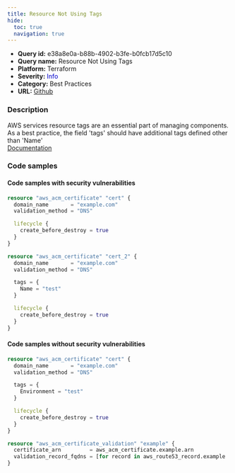 ```yaml
---
title: Resource Not Using Tags
hide:
  toc: true
  navigation: true
---
```


<style>
  .highlight .hll {
    background-color: #ff171742;
  }
  .md-content {
    max-width: 1100px;
    margin: 0 auto;
  }
</style>

-   **Query id:** e38a8e0a-b88b-4902-b3fe-b0fcb17d5c10
-   **Query name:** Resource Not Using Tags
-   **Platform:** Terraform
-   **Severity:** <span style="color:#00C">Info</span>
-   **Category:** Best Practices
-   **URL:** [Github](https://github.com/Checkmarx/kics/tree/master/assets/queries/terraform/aws/resource_not_using_tags)

### Description
AWS services resource tags are an essential part of managing components. As a best practice, the field 'tags' should have additional tags defined other than 'Name'<br>
[Documentation](https://registry.terraform.io/providers/hashicorp/aws/latest/docs/guides/resource-tagging)

### Code samples
#### Code samples with security vulnerabilities
```tf title="Postitive test num. 1 - tf file" hl_lines="1 14"
resource "aws_acm_certificate" "cert" {
  domain_name       = "example.com"
  validation_method = "DNS"

  lifecycle {
    create_before_destroy = true
  }
}

resource "aws_acm_certificate" "cert_2" {
  domain_name       = "example.com"
  validation_method = "DNS"

  tags = {
    Name = "test"
  }

  lifecycle {
    create_before_destroy = true
  }
}

```


#### Code samples without security vulnerabilities
```tf title="Negative test num. 1 - tf file"
resource "aws_acm_certificate" "cert" {
  domain_name       = "example.com"
  validation_method = "DNS"

  tags = {
    Environment = "test"
  }

  lifecycle {
    create_before_destroy = true
  }
}

resource "aws_acm_certificate_validation" "example" {
  certificate_arn         = aws_acm_certificate.example.arn
  validation_record_fqdns = [for record in aws_route53_record.example : record.fqdn]
}

```
